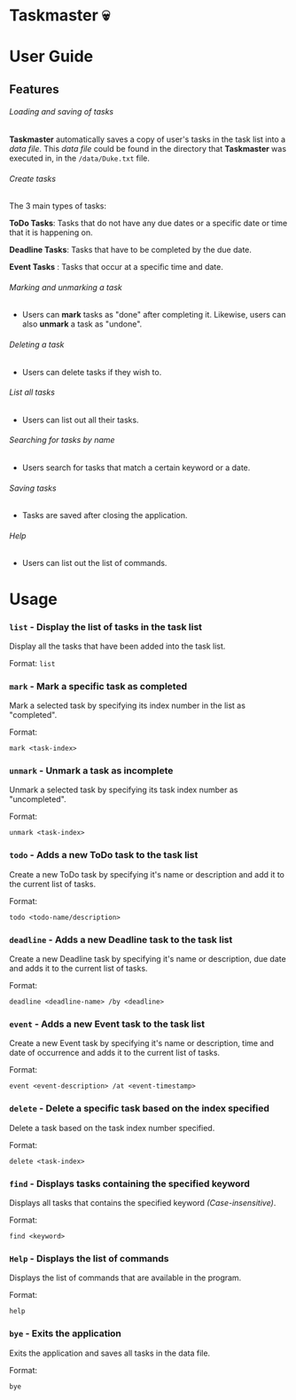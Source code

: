 # Taskmaster :skull:

# User Guide

## Features

###### Loading and saving of tasks
**Taskmaster** automatically saves a copy of user's tasks in the task list into a *data file*.
This *data file* could be found in the directory that **Taskmaster** was executed in, in the
`/data/Duke.txt` file.

###### Create tasks
The 3 main types of tasks:

**ToDo Tasks**: Tasks that do not have any due dates or a specific date or time that it is happening on.

**Deadline Tasks**: Tasks that have to be completed by the due date.

**Event Tasks** : Tasks that occur at a specific time and date.


###### Marking and unmarking a task
- Users can **mark** tasks as "done" after completing it. Likewise, users can also **unmark** a task as "undone".

###### Deleting a task
- Users can delete tasks if they wish to.

###### List all tasks
- Users can list out all their tasks.

###### Searching for tasks by name
- Users search for tasks that match a certain keyword or a date.

###### Saving tasks
- Tasks are saved after closing the application.

###### Help
- Users can list out the list of commands.


# Usage
### `list` - Display the list of tasks in the task list
Display all the tasks that have been added into the task list.

Format:
`list`

### `mark` - Mark a specific task as completed

Mark a selected task by specifying its index number in the list as "completed".

Format:

`mark <task-index>`

### `unmark` - Unmark a task as incomplete

Unmark a selected task by specifying its task index number as "uncompleted".

Format:

`unmark <task-index>`

### `todo` - Adds a new **ToDo** task to the task list

Create a new ToDo task by specifying it's name or description and add it to the current list of tasks.

Format:

`todo <todo-name/description>`

### `deadline` - Adds a new **Deadline** task to the task list

Create a new Deadline task by specifying it's name or description, due date and adds it to the current list of tasks.

Format:

`deadline <deadline-name> /by <deadline>`

### `event` - Adds a new **Event** task to the task list

Create a new Event task by specifying it's name or description, time and date of occurrence and adds it to the current list of tasks.

Format:

`event <event-description> /at <event-timestamp>`


### `delete` - Delete a specific task based on the index specified

Delete a task based on the task index number specified.

Format:

`delete <task-index>`

### `find` - Displays tasks containing the specified keyword

Displays all tasks that contains the specified keyword *(Case-insensitive)*.

Format:

`find <keyword>`

### `Help` - Displays the list of commands

Displays the list of commands that are available in the program.

Format:

`help`


### `bye` - Exits the application

Exits the application and saves all tasks in the data file.

Format:

`bye`

